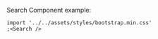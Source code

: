 Search Component example:

```tsx inside Markdown
import '../../assets/styles/bootstrap.min.css'
;<Search />
```
